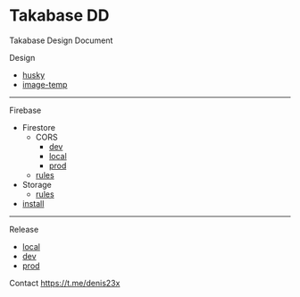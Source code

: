 # Takabase DD

Takabase Design Document

Design

- [husky](design/husky.md)
- [image-temp](design/image-temp.md)

___

Firebase

- Firestore
  - CORS
    - [dev](firebase/storage/cors/dev.md)
    - [local](firebase/storage/cors/local.md)
    - [prod](firebase/storage/cors/prod.md)
  - [rules](firebase/firestore/rules.md)
- Storage
  - [rules](firebase/storage/rules.md)
- [install](firebase/install.md)

___

Release

- [local](release/local.md)
- [dev](release/dev.md)
- [prod](release/prod.md)
 
Contact https://t.me/denis23x
